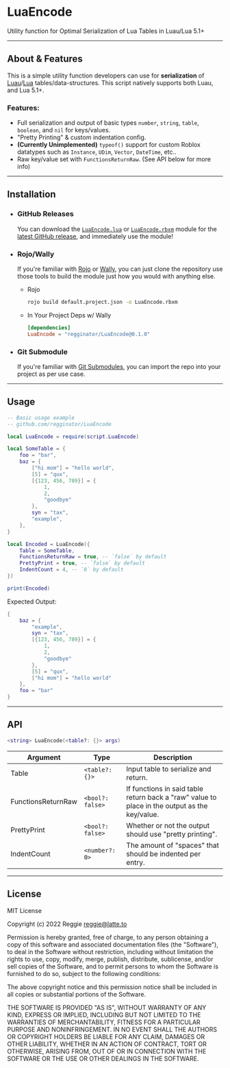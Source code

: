 # LuaEncode
Utility function for Optimal Serialization of Lua Tables in Luau/Lua 5.1+

___

## About & Features
This is a simple utility function developers can use for **serialization** of [Luau](https://luau-lang.org)/[Lua](https://lua.org) tables/data-structures. This script natively supports both Luau, and Lua 5.1+.

### Features:
- Full serialization and output of basic types `number`, `string`, `table`, `boolean`, and `nil` for keys/values.
- "Pretty Printing" & custom indentation config.
- **(Currently Unimplemented)** `typeof()` support for custom Roblox datatypes such as `Instance`, `UDim`, `Vector`, `DateTime`, etc..
- Raw key/value set with `FunctionsReturnRaw`. (See API below for more info)

___

## Installation
- ### GitHub Releases
    You can download the [`LuaEncode.lua`](https://github.com/regginator/LuaEncode/releases/latest/download/LuaEncode.lua) or [`LuaEncode.rbxm`](https://github.com/regginator/LuaEncode/releases/latest/download/LuaEncode.rbxm) module for the [latest GitHub release](https://github.com/regginator/LuaEncode/releases/latest), and immediately use the module!
- ### Rojo/Wally
    If you're familiar with [Rojo](https://rojo.space) or [Wally](https://wally.run), you can just clone the repository use those tools to build the module just how you would with anything else.

    - Rojo
        ```sh
        rojo build default.project.json -o LuaEncode.rbxm
        ```
    - In Your Project Deps w/ Wally
        ```toml
        [dependencies]
        LuaEncode = "regginator/LuaEncode@0.1.0"
        ```
- ### Git Submodule
    If you're familiar with [Git Submodules](https://gist.github.com/gitaarik/8735255), you can import the repo into your project as per use case.

___

## Usage
```lua
-- Basic usage example
-- github.com/regginator/LuaEncode

local LuaEncode = require(script.LuaEncode)

local SomeTable = {
    foo = "bar",
    baz = {
        ["hi mom"] = "hello world",
        [5] = "qux",
        [{123, 456, 789}] = {
            1,
            2,
            "goodbye"
        },
        syn = "tax",
        "example",
    },
}

local Encoded = LuaEncode({
    Table = SomeTable,
    FunctionsReturnRaw = true, -- `false` by default
    PrettyPrint = true, -- `false` by default
    IndentCount = 4, -- `0` by default
})

print(Encoded)
```

Expected Output:
```lua
{
    baz = {
        "example",
        syn = "tax",
        [{123, 456, 789}] = {
            1,
            2,
            "goodbye"
        },
        [5] = "qux",
        ["hi mom"] = "hello world"
    },
    foo = "bar"
}
```

___

## API
```lua
<string> LuaEncode(<table?: {}> args)
```
| Argument | Type | Description |
|----------|------|-------------|
| Table | `<table?: {}>` | Input table to serialize and return. |
| FunctionsReturnRaw | `<bool?: false>` | If functions in said table return back a "raw" value to place in the output as the key/value. |
| PrettyPrint | `<bool?: false>` | Whether or not the output should use "pretty printing". |
| IndentCount | `<number?: 0>` | The amount of "spaces" that should be indented per entry. |

___

## License
MIT License

Copyright (c) 2022 Reggie <reggie@latte.to>

Permission is hereby granted, free of charge, to any person obtaining a copy
of this software and associated documentation files (the "Software"), to deal
in the Software without restriction, including without limitation the rights
to use, copy, modify, merge, publish, distribute, sublicense, and/or sell
copies of the Software, and to permit persons to whom the Software is
furnished to do so, subject to the following conditions:

The above copyright notice and this permission notice shall be included in all
copies or substantial portions of the Software.

THE SOFTWARE IS PROVIDED "AS IS", WITHOUT WARRANTY OF ANY KIND, EXPRESS OR
IMPLIED, INCLUDING BUT NOT LIMITED TO THE WARRANTIES OF MERCHANTABILITY,
FITNESS FOR A PARTICULAR PURPOSE AND NONINFRINGEMENT. IN NO EVENT SHALL THE
AUTHORS OR COPYRIGHT HOLDERS BE LIABLE FOR ANY CLAIM, DAMAGES OR OTHER
LIABILITY, WHETHER IN AN ACTION OF CONTRACT, TORT OR OTHERWISE, ARISING FROM,
OUT OF OR IN CONNECTION WITH THE SOFTWARE OR THE USE OR OTHER DEALINGS IN THE
SOFTWARE.
